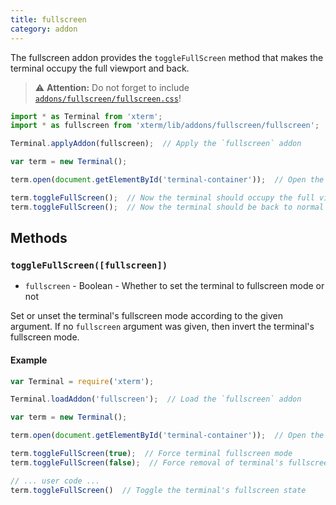 ```yaml
---
title: fullscreen
category: addon
---
```


The fullscreen addon provides the `toggleFullScreen` method that makes the terminal occupy the full viewport and back.

> ⚠️ **Attention:** Do not forget to include [`addons/fullscreen/fullscreen.css`](https://github.com/sourcelair/xterm.js/blob/master/addons/fullscreen/fullscreen.css)!

```javascript
import * as Terminal from 'xterm';
import * as fullscreen from 'xterm/lib/addons/fullscreen/fullscreen';

Terminal.applyAddon(fullscreen);  // Apply the `fullscreen` addon

var term = new Terminal();

term.open(document.getElementById('terminal-container'));  // Open the terminal in #terminal-container

term.toggleFullScreen();  // Now the terminal should occupy the full viewport
term.toggleFullScreen();  // Now the terminal should be back to normal
```

## Methods

### `toggleFullScreen([fullscreen])`

- `fullscreen` - Boolean - Whether to set the terminal to fullscreen mode or not

Set or unset the terminal's fullscreen mode according to the given argument. If no `fullscreen` argument was given, then invert the terminal's fullscreen mode.

#### Example

```javascript
var Terminal = require('xterm');

Terminal.loadAddon('fullscreen');  // Load the `fullscreen` addon

var term = new Terminal();

term.open(document.getElementById('terminal-container'));  // Open the terminal in #terminal-container

term.toggleFullScreen(true);  // Force terminal fullscreen mode
term.toggleFullScreen(false);  // Force removal of terminal's fullscreen mode

// ... user code ...
term.toggleFullScreen()  // Toggle the terminal's fullscreen state
```
